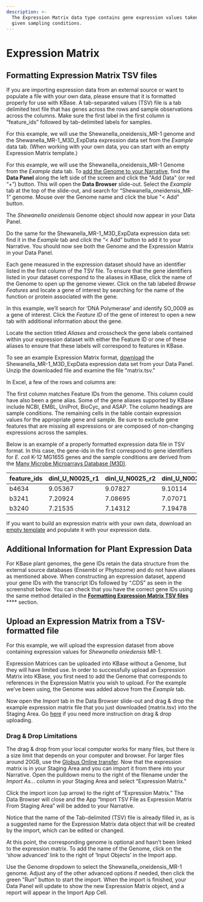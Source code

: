 ```yaml
---
description: >-
  The Expression Matrix data type contains gene expression values taken under
  given sampling conditions.
---
```


# Expression Matrix

## **Formatting Expression Matrix TSV files**

If you are importing expression data from an external source or want to populate a file with your own data, please ensure that it is formatted properly for use with KBase. A tab-separated values (TSV) file is a tab delimited text file that has genes across the rows and sample observations across the columns. Make sure the first label in the first column is “feature\_ids” followed by tab-delimited labels for samples.

For this example, we will use the Shewanella\_oneidensis\_MR-1 genome and the Shewanella\_MR-1\_M3D\_ExpData expression data set from the _Example_ data tab. (When working with your own data, you can start with an empty Expression Matrix template.)

For this example, we will use the Shewanella\_oneidensis\_MR-1 Genome from the _Example_ data tab. To [add the Genome to your Narrative](../../getting-started/narrative/add-data.md), find the **Data Panel** along the left side of the screen and click the "Add Data" (or red “+”) button. This will open the **Data Browser** slide-out. Select the _Example_ tab at the top of the slide-out, and search for “Shewanella\_oneidensis\_MR-1” genome. Mouse over the Genome name and click the blue "< Add" button.

The _Shewanella oneidensis_ Genome object should now appear in your Data Panel.

Do the same for the Shewanella\_MR-1\_M3D\_ExpData expression data set: find it in the _Example_ tab and click the “< Add” button to add it to your Narrative. You should now see both the Genome and the Expression Matrix in your Data Panel.

Each gene measured in the expression dataset should have an identifier listed in the first column of the TSV file. To ensure that the gene identifiers listed in your dataset correspond to the aliases in KBase, click the name of the Genome to open up the genome viewer. Click on the tab labeled _Browse Features_ and locate a gene of interest by searching for the name of the function or protein associated with the gene.&#x20;

In this example, we’ll search for ‘DNA Polymerase’ and identify SO\_0009 as a gene of interest. Click the _Feature ID_ of the gene of interest to open a new tab with additional information about the gene.&#x20;

Locate the section titled _Aliases_ and crosscheck the gene labels contained within your expression dataset with either the Feature ID or one of these aliases to ensure that these labels will correspond to features in KBase.

To see an example Expression Matrix format, [download](downloads.md) the Shewanella\_MR-1\_M3D\_ExpData expression data set from your Data Panel. Unzip the downloaded file and examine the file "matrix.tsv."&#x20;

In Excel, a few of the rows and columns are:

The first column matches Feature IDs from the genome. This column could have also been a gene alias. Some of the gene aliases supported by KBase include NCBI, EMBL, UniProt, BioCyc, and ASAP. The column headings are sample conditions. The remaining cells in the table contain expression values for the appropriate gene and sample. Be sure to exclude gene features that are missing all expressions or are composed of non-changing expressions across the samples.

Below is an example of a properly formatted expression data file in TSV format. In this case, the gene-ids in the first correspond to gene identifiers for _E. coli_ K-12 MG1655 genes and the sample conditions are derived from the [Many Microbe Microarrays Database (M3D)](http://m3d.mssm.edu/about.html).

| feature\_ids | dinI\_U\_N0025\_r1 | dinI\_U\_N0025\_r2 | dinI\_U\_N0025\_r3 |
| ------------ | ------------------ | ------------------ | ------------------ |
| b4634        | 9.05367            | 9.07827            | 9.10114            |
| b3241        | 7.20924            | 7.08695            | 7.07071            |
| b3240        | 7.21535            | 7.14312            | 7.19478            |

If you want to build an expression matrix with your own data, download an [empty template](http://kbase.us/wp-content/uploads/2015/08/matrix.tsv) and populate it with your expression data.

## **Additional Information for Plant Expression Data**

For KBase plant genomes, the gene IDs retain the data structure from the external source databases (Ensembl or Phytozome) and do not have aliases as mentioned above. When constructing an expression dataset, append your gene IDs with the transcript IDs followed by “.CDS” as seen in the screenshot below. You can check that you have the correct gene IDs using the same method detailed in the [**Formatting Expression Matrix TSV files**](media.md#formatting-media-tsv-or-excel-files) **** section.

## Upload an Expression Matrix from a TSV-formatted file

For this example, we will upload the expression dataset from above containing expression values for _Shewanella oniedensis_ MR-1.

Expression Matrices can be uploaded into KBase without a Genome, but they will have limited use. In order to successfully upload an Expression Matrix into KBase, you first need to add the Genome that corresponds to references in the Expression Matrix you wish to upload. For the example we’ve been using, the Genome was added above from the _Example_ tab.

Now open the _Import_ tab in the Data Browser slide-out and drag & drop the example expression matrix file that you just downloaded (matrix.tsv) into the Staging Area. Go [here](../../getting-started/narrative/add-data.md#uploading-data-from-external-sources) if you need more instruction on drag & drop uploading.

### **Drag & Drop Limitations**

The drag & drop from your local computer works for many files, but there is a size limit that depends on your computer and browser. For larger files around 20GB, use the [Globus Online transfer](../globus.md). Now that the expression matrix is in your Staging Area and you can import it from there into your Narrative. Open the pulldown menu to the right of the filename under the _Import As..._ column in your Staging Area and select “Expression Matrix."

Click the import icon (up arrow) to the right of “Expression Matrix.” The Data Browser will close and the App “Import TSV File as Expression Matrix From Staging Area” will be added to your Narrative.

Notice that the name of the Tab-delimited (TSV) file is already filled in, as is a suggested name for the Expression Matrix data object that will be created by the import, which can be edited or changed.

At this point, the corresponding genome is optional and hasn’t been linked to the expression matrix. To add the name of the Genome, click on the ‘show advanced’ link to the right of ‘Input Objects’ in the Import app.

Use the Genome dropdown to select the Shewanella\_oneidensis\_MR-1 genome. Adjust any of the other advanced options if needed, then click the green "Run" button to start the import. When the import is finished, your Data Panel will update to show the new Expression Matrix object, and a report will appear in the Import App Cell.&#x20;

